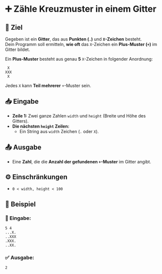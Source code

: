 # ➕ Zähle Kreuzmuster in einem Gitter

## 🎯 Ziel
Gegeben ist ein **Gitter**, das aus **Punkten (`.`)** und **`X`-Zeichen** besteht.  
Dein Programm soll ermitteln, **wie oft** das `X`-Zeichen ein **Plus-Muster (`+`)** im Gitter bildet.

Ein **Plus-Muster** besteht aus genau **5** `X`-Zeichen in folgender Anordnung:

```
 X
XXX
 X 
```

Jedes `X` kann **Teil mehrerer** `+`-Muster sein.

## 📥 Eingabe
- **Zeile 1:** Zwei ganze Zahlen `width` und `height` (Breite und Höhe des Gitters).
- **Die nächsten `height` Zeilen:**  
  - Ein String aus `width` Zeichen (`.` oder `X`).

## 📤 Ausgabe
- Eine **Zahl**, die die **Anzahl der gefundenen `+`-Muster** im Gitter angibt.

## ⚙️ Einschränkungen
- `0 < width, height < 100`

## 📌 Beispiel

### 📝 Eingabe:
```
5 4
...X.
..XXX
.XXX.
..XX.
```

### ✅ Ausgabe:
```
2
```
